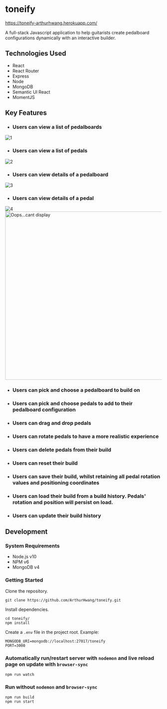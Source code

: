 # toneify

https://toneify-arthurhwang.herokuapp.com/

A full-stack Javascript application to help guitarists create pedalboard configurations dynamically with an interactive builder.

## Technologies Used
- React
- React Router
- Express
- Node
- MongoDB
- Semantic UI React
- MomentJS

## Key Features

- ### Users can view a list of pedalboards
![1](https://user-images.githubusercontent.com/18460401/43680812-a8a5543e-97f7-11e8-877f-52707c765ae2.gif)
- ### Users can view a list of pedals
![2](https://user-images.githubusercontent.com/18460401/43680824-db9b7846-97f7-11e8-9b9c-988c3d743e70.gif)
- ### Users can view details of a pedalboard
![3](https://user-images.githubusercontent.com/18460401/43680830-1178c7d4-97f8-11e8-8a70-ec56bfa74891.gif)
- ### Users can view details of a pedal
![4](https://user-images.githubusercontent.com/18460401/43680803-62c4fd66-97f7-11e8-8bf4-7bcfc21dc409.gif)
<img src="https://user-images.githubusercontent.com/18460401/43680803-62c4fd66-97f7-11e8-8bf4-7bcfc21dc409.gif" alt="Oops...cant display" width="843" height="541">



- ### Users can pick and choose a pedalboard to build on

- ### Users can pick and choose pedals to add to their pedalboard configuration

- ### Users can drag and drop pedals

- ### Users can rotate pedals to have a more realistic experience

- ### Users can delete pedals from their build

- ### Users can reset their build

- ### Users can save their build, whilst retaining all pedal rotation values and positioning coordinates

- ### Users can load their build from a build history.  Pedals' rotation and position will persist on load.

- ### Users can update their build history

## Development

### System Requirements
- Node.js v10
- NPM v6
- MongoDB v4

### Getting Started

Clone the repository.
```
git clone https://github.com/ArthurHwang/toneify.git
```

Install dependencies.
```
cd toneify/
npm install
```

Create a `.env` file in the project root.  Example:
```
MONGODB_URI=mongodb://localhost:27017/toneify
PORT=3000
```

### Automatically run/restart server with `nodemon` and live reload page on update with `browser-sync`
```
npm run watch
```

### Run without `nodemon` and `browser-sync`
```
npm run build
npm run start
```
